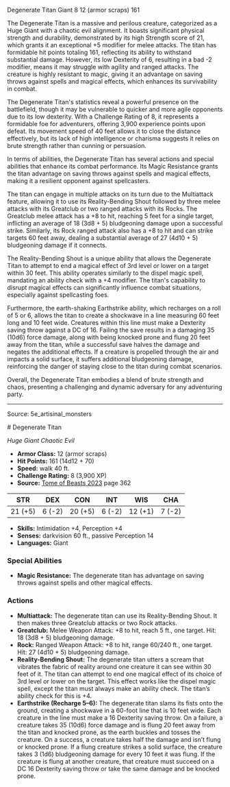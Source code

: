 <MonsterName/>Degenerate Titan</MonsterName>
<CreatureType/>Giant</CreatureType>
<CR/>8</CR>
<AC/>12 (armor scraps)</AC>
<HP/>161</HP>
<summary>The Degenerate Titan is a massive and perilous creature, categorized as a Huge Giant with a chaotic evil alignment. It boasts significant physical strength and durability, demonstrated by its high Strength score of 21, which grants it an exceptional +5 modifier for melee attacks. The titan has formidable hit points totaling 161, reflecting its ability to withstand substantial damage. However, its low Dexterity of 6, resulting in a bad -2 modifier, means it may struggle with agility and ranged attacks. The creature is highly resistant to magic, giving it an advantage on saving throws against spells and magical effects, which enhances its survivability in combat. </summary>

<detail>

The Degenerate Titan's statistics reveal a powerful presence on the battlefield, though it may be vulnerable to quicker and more agile opponents due to its low dexterity. With a Challenge Rating of 8, it represents a formidable foe for adventurers, offering 3,900 experience points upon defeat. Its movement speed of 40 feet allows it to close the distance effectively, but its lack of high intelligence or charisma suggests it relies on brute strength rather than cunning or persuasion.

In terms of abilities, the Degenerate Titan has several actions and special abilities that enhance its combat performance. Its Magic Resistance grants the titan advantage on saving throws against spells and magical effects, making it a resilient opponent against spellcasters. 

The titan can engage in multiple attacks on its turn due to the Multiattack feature, allowing it to use its Reality-Bending Shout followed by three melee attacks with its Greatclub or two ranged attacks with its Rocks. The Greatclub melee attack has a +8 to hit, reaching 5 feet for a single target, inflicting an average of 18 (3d8 + 5) bludgeoning damage upon a successful strike. Similarly, its Rock ranged attack also has a +8 to hit and can strike targets 60 feet away, dealing a substantial average of 27 (4d10 + 5) bludgeoning damage if it connects.

The Reality-Bending Shout is a unique ability that allows the Degenerate Titan to attempt to end a magical effect of 3rd level or lower on a target within 30 feet. This ability operates similarly to the dispel magic spell, mandating an ability check with a +4 modifier. The titan's capability to disrupt magical effects can significantly influence combat situations, especially against spellcasting foes.

Furthermore, the earth-shaking Earthstrike ability, which recharges on a roll of 5 or 6, allows the titan to create a shockwave in a line measuring 60 feet long and 10 feet wide. Creatures within this line must make a Dexterity saving throw against a DC of 16. Failing the save results in a damaging 35 (10d6) force damage, along with being knocked prone and flung 20 feet away from the titan, while a successful save halves the damage and negates the additional effects. If a creature is propelled through the air and impacts a solid surface, it suffers additional bludgeoning damage, reinforcing the danger of staying close to the titan during combat scenarios. 

Overall, the Degenerate Titan embodies a blend of brute strength and chaos, presenting a challenging and dynamic adversary for any adventuring party.</detail>



---

Source: 5e_artisinal_monsters

<statblock>
# Degenerate Titan

*Huge* *Giant* *Chaotic Evil*

- **Armor Class:** 12 (armor scraps)
- **Hit Points:** 161 (14d12 + 70)
- **Speed:** walk 40 ft.
- **Challenge Rating:** 8 (3,900 XP)
- **Source:** [Tome of Beasts 2023](https://koboldpress.com/kpstore/product/tome-of-beasts-1-2023-edition/) page 362

| STR | DEX | CON | INT | WIS | CHA |
| --- | --- | --- | --- | --- | --- |
| 21 (+5) | 6 (-2) | 20 (+5) | 6 (-2) | 12 (+1) | 7 (-2) |

- **Skills:** Intimidation +4, Perception +4
- **Senses:** darkvision 60 ft., passive Perception 14
- **Languages:** Giant

### Special Abilities

- **Magic Resistance:** The degenerate titan has advantage on saving throws against spells and other magical effects.

### Actions

- **Multiattack:** The degenerate titan can use its Reality-Bending Shout. It then makes three Greatclub attacks or two Rock attacks.
- **Greatclub:** Melee Weapon Attack: +8 to hit, reach 5 ft., one target. Hit: 18 (3d8 + 5) bludgeoning damage.
- **Rock:** Ranged Weapon Attack: +8 to hit, range 60/240 ft., one target. Hit: 27 (4d10 + 5) bludgeoning damage.
- **Reality-Bending Shout:** The degenerate titan utters a scream that vibrates the fabric of reality around one creature it can see within 30 feet of it. The titan can attempt to end one magical effect of its choice of 3rd level or lower on the target. This effect works like the dispel magic spell, except the titan must always make an ability check. The titan’s ability check for this is +4.
- **Earthstrike (Recharge 5–6):** The degenerate titan slams its fists onto the ground, creating a shockwave in a 60-foot line that is 10 feet wide. Each creature in the line must make a 16 Dexterity saving throw. On a failure, a creature takes 35 (10d6) force damage and is flung 20 feet away from the titan and knocked prone, as the earth buckles and tosses the creature. On a success, a creature takes half the damage and isn’t flung or knocked prone. If a flung creature strikes a solid surface, the creature takes 3 (1d6) bludgeoning damage for every 10 feet it was flung. If the creature is flung at another creature, that creature must succeed on a DC 16 Dexterity saving throw or take the same damage and be knocked prone.
</statblock>


